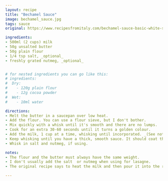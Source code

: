 ```yaml
---
layout: recipe
title: "Bechamel Sauce"
image: bechamel_sauce.jpg
tags: sauce
original: https://www.recipesfromitaly.com/bechamel-sauce-basic-white-sauce/

ingredients:
- 500ml (2 cups) milk
- 50g unsalted butter
- 50g plain flour
- 1/4 tsp salt, _optional_
- freshly grated nutmeg, _optional_


# for nested ingredients you can go like this:
# ingredients:
#  Dry:
#    - 120g plain flour
#    - 12g cocoa powder
#  Wet:
#    - 10ml water

directions:
- Melt the butter in a saucepan over low heat.
- Add the flour. You can use a flour sieve, but I don't bother.
- Mix quickly with a whisk until it's smooth and there are no lumps.
- Cook for an extra 30-60 seconds until it turns a golden colour.
- Add the milk, 1 cup at a time, whisking until incorporated. _(See note 3)_
- Keep whisking until you have a thick, smooth sauce. It should coat the back of a spoon.
- Whisk in salt and nutmeg, if using.

notes:
- The flour and the butter must always have the same weight.
- I don't usually add the salt  or nutmeg when using for lasagne.
- The original recipe says to heat the milk and then pour it into the roux, but I don't want to get another pot dirty, so I just add it cold and let it heat up in the saucepan with the butter/flour roux.

---
```

